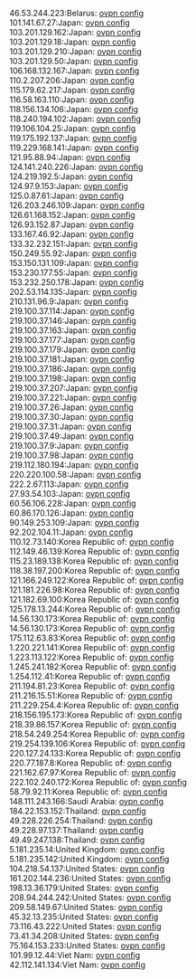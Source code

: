 46.53.244.223:Belarus: [ovpn config](vpn/46_53_244_223.ovpn)  
101.141.67.27:Japan: [ovpn config](vpn/101_141_67_27.ovpn)  
103.201.129.162:Japan: [ovpn config](vpn/103_201_129_162.ovpn)  
103.201.129.18:Japan: [ovpn config](vpn/103_201_129_18.ovpn)  
103.201.129.210:Japan: [ovpn config](vpn/103_201_129_210.ovpn)  
103.201.129.50:Japan: [ovpn config](vpn/103_201_129_50.ovpn)  
106.168.132.167:Japan: [ovpn config](vpn/106_168_132_167.ovpn)  
110.2.207.206:Japan: [ovpn config](vpn/110_2_207_206.ovpn)  
115.179.62.217:Japan: [ovpn config](vpn/115_179_62_217.ovpn)  
116.58.163.110:Japan: [ovpn config](vpn/116_58_163_110.ovpn)  
118.156.134.106:Japan: [ovpn config](vpn/118_156_134_106.ovpn)  
118.240.194.102:Japan: [ovpn config](vpn/118_240_194_102.ovpn)  
119.106.104.25:Japan: [ovpn config](vpn/119_106_104_25.ovpn)  
119.175.192.137:Japan: [ovpn config](vpn/119_175_192_137.ovpn)  
119.229.168.141:Japan: [ovpn config](vpn/119_229_168_141.ovpn)  
121.95.88.94:Japan: [ovpn config](vpn/121_95_88_94.ovpn)  
124.141.240.226:Japan: [ovpn config](vpn/124_141_240_226.ovpn)  
124.219.192.5:Japan: [ovpn config](vpn/124_219_192_5.ovpn)  
124.97.9.153:Japan: [ovpn config](vpn/124_97_9_153.ovpn)  
125.0.87.61:Japan: [ovpn config](vpn/125_0_87_61.ovpn)  
126.203.246.109:Japan: [ovpn config](vpn/126_203_246_109.ovpn)  
126.61.168.152:Japan: [ovpn config](vpn/126_61_168_152.ovpn)  
126.93.152.87:Japan: [ovpn config](vpn/126_93_152_87.ovpn)  
133.167.46.92:Japan: [ovpn config](vpn/133_167_46_92.ovpn)  
133.32.232.151:Japan: [ovpn config](vpn/133_32_232_151.ovpn)  
150.249.55.92:Japan: [ovpn config](vpn/150_249_55_92.ovpn)  
153.150.131.109:Japan: [ovpn config](vpn/153_150_131_109.ovpn)  
153.230.177.55:Japan: [ovpn config](vpn/153_230_177_55.ovpn)  
153.232.250.178:Japan: [ovpn config](vpn/153_232_250_178.ovpn)  
202.53.114.135:Japan: [ovpn config](vpn/202_53_114_135.ovpn)  
210.131.96.9:Japan: [ovpn config](vpn/210_131_96_9.ovpn)  
219.100.37.114:Japan: [ovpn config](vpn/219_100_37_114.ovpn)  
219.100.37.146:Japan: [ovpn config](vpn/219_100_37_146.ovpn)  
219.100.37.163:Japan: [ovpn config](vpn/219_100_37_163.ovpn)  
219.100.37.177:Japan: [ovpn config](vpn/219_100_37_177.ovpn)  
219.100.37.179:Japan: [ovpn config](vpn/219_100_37_179.ovpn)  
219.100.37.181:Japan: [ovpn config](vpn/219_100_37_181.ovpn)  
219.100.37.186:Japan: [ovpn config](vpn/219_100_37_186.ovpn)  
219.100.37.198:Japan: [ovpn config](vpn/219_100_37_198.ovpn)  
219.100.37.207:Japan: [ovpn config](vpn/219_100_37_207.ovpn)  
219.100.37.221:Japan: [ovpn config](vpn/219_100_37_221.ovpn)  
219.100.37.26:Japan: [ovpn config](vpn/219_100_37_26.ovpn)  
219.100.37.30:Japan: [ovpn config](vpn/219_100_37_30.ovpn)  
219.100.37.31:Japan: [ovpn config](vpn/219_100_37_31.ovpn)  
219.100.37.49:Japan: [ovpn config](vpn/219_100_37_49.ovpn)  
219.100.37.9:Japan: [ovpn config](vpn/219_100_37_9.ovpn)  
219.100.37.98:Japan: [ovpn config](vpn/219_100_37_98.ovpn)  
219.112.180.194:Japan: [ovpn config](vpn/219_112_180_194.ovpn)  
220.220.100.58:Japan: [ovpn config](vpn/220_220_100_58.ovpn)  
222.2.67.113:Japan: [ovpn config](vpn/222_2_67_113.ovpn)  
27.93.54.103:Japan: [ovpn config](vpn/27_93_54_103.ovpn)  
60.56.106.228:Japan: [ovpn config](vpn/60_56_106_228.ovpn)  
60.86.170.126:Japan: [ovpn config](vpn/60_86_170_126.ovpn)  
90.149.253.109:Japan: [ovpn config](vpn/90_149_253_109.ovpn)  
92.202.104.11:Japan: [ovpn config](vpn/92_202_104_11.ovpn)  
110.12.73.140:Korea Republic of: [ovpn config](vpn/110_12_73_140.ovpn)  
112.149.46.139:Korea Republic of: [ovpn config](vpn/112_149_46_139.ovpn)  
115.23.189.138:Korea Republic of: [ovpn config](vpn/115_23_189_138.ovpn)  
118.38.197.200:Korea Republic of: [ovpn config](vpn/118_38_197_200.ovpn)  
121.166.249.122:Korea Republic of: [ovpn config](vpn/121_166_249_122.ovpn)  
121.181.226.98:Korea Republic of: [ovpn config](vpn/121_181_226_98.ovpn)  
121.182.69.100:Korea Republic of: [ovpn config](vpn/121_182_69_100.ovpn)  
125.178.13.244:Korea Republic of: [ovpn config](vpn/125_178_13_244.ovpn)  
14.56.130.173:Korea Republic of: [ovpn config](vpn/14_56_130_173.ovpn)  
14.56.130.173:Korea Republic of: [ovpn config](vpn/14_56_130_173.ovpn)  
175.112.63.83:Korea Republic of: [ovpn config](vpn/175_112_63_83.ovpn)  
1.220.221.141:Korea Republic of: [ovpn config](vpn/1_220_221_141.ovpn)  
1.223.113.122:Korea Republic of: [ovpn config](vpn/1_223_113_122.ovpn)  
1.245.241.182:Korea Republic of: [ovpn config](vpn/1_245_241_182.ovpn)  
1.254.112.41:Korea Republic of: [ovpn config](vpn/1_254_112_41.ovpn)  
211.194.81.23:Korea Republic of: [ovpn config](vpn/211_194_81_23.ovpn)  
211.216.15.51:Korea Republic of: [ovpn config](vpn/211_216_15_51.ovpn)  
211.229.254.4:Korea Republic of: [ovpn config](vpn/211_229_254_4.ovpn)  
218.156.195.173:Korea Republic of: [ovpn config](vpn/218_156_195_173.ovpn)  
218.39.86.157:Korea Republic of: [ovpn config](vpn/218_39_86_157.ovpn)  
218.54.249.254:Korea Republic of: [ovpn config](vpn/218_54_249_254.ovpn)  
219.254.139.106:Korea Republic of: [ovpn config](vpn/219_254_139_106.ovpn)  
220.127.24.133:Korea Republic of: [ovpn config](vpn/220_127_24_133.ovpn)  
220.77.187.8:Korea Republic of: [ovpn config](vpn/220_77_187_8.ovpn)  
221.162.67.97:Korea Republic of: [ovpn config](vpn/221_162_67_97.ovpn)  
222.102.240.172:Korea Republic of: [ovpn config](vpn/222_102_240_172.ovpn)  
58.79.92.11:Korea Republic of: [ovpn config](vpn/58_79_92_11.ovpn)  
148.111.243.166:Saudi Arabia: [ovpn config](vpn/148_111_243_166.ovpn)  
184.22.153.152:Thailand: [ovpn config](vpn/184_22_153_152.ovpn)  
49.228.226.254:Thailand: [ovpn config](vpn/49_228_226_254.ovpn)  
49.228.97.137:Thailand: [ovpn config](vpn/49_228_97_137.ovpn)  
49.49.247.138:Thailand: [ovpn config](vpn/49_49_247_138.ovpn)  
5.181.235.14:United Kingdom: [ovpn config](vpn/5_181_235_14.ovpn)  
5.181.235.142:United Kingdom: [ovpn config](vpn/5_181_235_142.ovpn)  
104.218.54.137:United States: [ovpn config](vpn/104_218_54_137.ovpn)  
161.202.144.236:United States: [ovpn config](vpn/161_202_144_236.ovpn)  
198.13.36.179:United States: [ovpn config](vpn/198_13_36_179.ovpn)  
208.94.244.242:United States: [ovpn config](vpn/208_94_244_242.ovpn)  
209.58.149.67:United States: [ovpn config](vpn/209_58_149_67.ovpn)  
45.32.13.235:United States: [ovpn config](vpn/45_32_13_235.ovpn)  
73.116.43.222:United States: [ovpn config](vpn/73_116_43_222.ovpn)  
73.41.34.208:United States: [ovpn config](vpn/73_41_34_208.ovpn)  
75.164.153.233:United States: [ovpn config](vpn/75_164_153_233.ovpn)  
101.99.12.44:Viet Nam: [ovpn config](vpn/101_99_12_44.ovpn)  
42.112.141.134:Viet Nam: [ovpn config](vpn/42_112_141_134.ovpn)  
